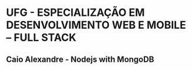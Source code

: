 # UFG - ESPECIALIZAÇÃO EM DESENVOLVIMENTO WEB E MOBILE – FULL STACK
 
## Caio Alexandre - Nodejs with MongoDB
